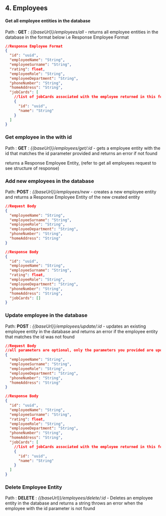 ## 4. **Employees**

#### Get all employee entities in the database

Path : **GET** : _{{baseUrl}}/employees/all_ - returns all employee entities in the database in the format below i.e
Response Employee Format

```json lines
//Response Employee Format
{
  "id": "uuid",
  "employeeName": "String",
  "employeeSurname": "String",
  "rating": float,
  "employeeRole": "String",
  "employeeDepartment": "String",
  "phoneNumber": "String",
  "homeAddress": "String",
  "jobCards": [
    //list of jobCards associated with the employee returned in this format
    {
      "id": "uuid",
      "name": "String"
    }
  ]
}
```

### Get employee in the with id

Path : **GET** : _{{baseUrl}}/employees/get/:id_ - gets a employee entity with the id that matches the id parameter
provided and returns an error if not found

returns a Response Employee Entity, (refer to get all employees request to see structure of response)

### Add new employees in the database

Path: **POST** : _{{baseUrl}}/employees/new_ - creates a new employee entity and returns a Response Employee Entity of
the new created entity

```json lines
//Request Body
{
  "employeeName": "String",
  "employeeSurname": "String",
  "employeeRole": "String",
  "employeeDepartment": "String",
  "phoneNumber": "String",
  "homeAddress": "String"
}

//Response Body
{
  "id": "uuid",
  "employeeName": "String",
  "employeeSurname": "String",
  "rating": float,
  "employeeRole": "String",
  "employeeDepartment": "String",
  "phoneNumber": "String",
  "homeAddress": "String",
  "jobCards": []
}
```

### Update employee in the database

Path: **POST** : _{{baseUrl}}/employees/update/:id_ - updates an existing employee entity in the database and returns an
error if the employee entity that matches the id was not found

```json lines
//Request Body
//all parameters are optional, only the parameters you provided are updated
{
  "employeeName": "String",
  "employeeSurname": "String",
  "employeeRole": "String",
  "employeeDepartment": "String",
  "phoneNumber": "String",
  "homeAddress": "String"
}

//Response Body
{
  "id": "uuid",
  "employeeName": "String",
  "employeeSurname": "String",
  "rating": float,
  "employeeRole": "String",
  "employeeDepartment": "String",
  "phoneNumber": "String",
  "homeAddress": "String",
  "jobCards": [
    //list of jobCards associated with the employee returned in this format
    {
      "id": "uuid",
      "name": "String"
    }
  ]
}
```

### Delete Employee Entity

Path : **DELETE** : _{{baseUrl}}/employees/delete/:id_ - Deletes an employee entity in the database and returns a string
throws an error when the employee with the id parameter is not found